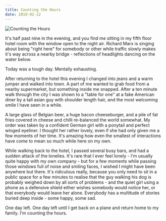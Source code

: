 ```yaml
---
title: Counting the Hours
date: 2019-02-12
---
```


![Counting the Hours](https://source.unsplash.com/2aFp6EWWs58/1600x900)

It's half past nine in the evening, and you find me sitting in my fifth floor hotel room with the window open to the night air. Richard Marx is singing about being "right here" for somebody or other while traffic slowly makes it's way across a nearby bridge - reflections of headlights dancing on the water below.

Today was a tough day. Mentally exhausting.

After returning to the hotel this evening I changed into jeans and a warm jumper and walked into town. A part of me wanted to grab food from a nearby supermarket, but something inside me snapped. After a ten minute walk through the city I was shown to a "table for one" at a fake American diner by a tall asian guy with shoulder length hair, and the most welcoming smile I have seen in a while.

A large glass of Belgian beer, a huge bacon cheeseburger, and a pile of fat fries covered in cheese and chilli re-balanced the world somewhat. My order was taken by a confident German girl with a ponytail and perfect winged eyeliner. I thought her rather lovely, even if she had only given me a few moments of her time. It's amazing how even the smallest of interactions have come to mean so much while here on my own.

While walking back to the hotel, I passed several busy bars, and had a sudden attack of the lonelies. It's rare that I ever feel lonely - I'm usually quite happy with my own company - but for a few moments while passing those windows full of noise and smiling faces, I wished I might have been anywhere but there. It's ridiculous really, because you only need to sit in a public space for a few minutes to realise that the guy walking his dog is probably weighed down by all sorts of problems - and the quiet girl using a phone as a defensive shield either wishes somebody would notice her, or that everybody would leave her alone. Everybody has a multitude of stories buried deep inside - some happy, some sad.

One day left. One day left until I get back on a plane and return home to my family. I'm counting the hours.
